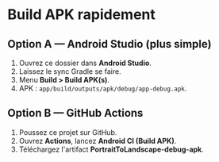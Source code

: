 
# Build APK rapidement

## Option A — Android Studio (plus simple)
1. Ouvrez ce dossier dans **Android Studio**.
2. Laissez le sync Gradle se faire.
3. Menu **Build > Build APK(s)**.
4. APK : `app/build/outputs/apk/debug/app-debug.apk`.

## Option B — GitHub Actions
1. Poussez ce projet sur GitHub.
2. Ouvrez **Actions**, lancez **Android CI (Build APK)**.
3. Téléchargez l'artifact **PortraitToLandscape-debug-apk**.
